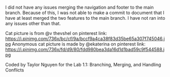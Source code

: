 I did not have any issues merging the navigation and footer to the main branch. Because of this, I was not able to make a commit to document that I have at least merged the two features to the main branch.
I have not ran into any issues other than that.

Cat picture is from @v thevshel on pinterest
  link: https://i.pinimg.com/736x/bc/cf/9a/bccf9a4ca38f83d35be65a307f745046.jpg
Anonymous cat picture is made by @ekaterina on pinterest
  link: https://i.pinimg.com/736x/fd/d9/80/fdd980bea3da16d1d1bad59c9f544588.jpg

Coded by Taylor Nguyen for the Lab 1.1: Branching, Merging, and Handling Conflicts
